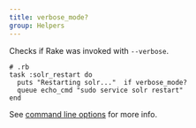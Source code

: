 ```yaml
---
title: verbose_mode?
group: Helpers
---
```


Checks if Rake was invoked with `--verbose`.

    # .rb
    task :solr_restart do
      puts "Restarting solr..."  if verbose_mode?
      queue echo_cmd "sudo service solr restart"
    end

See [command line options](../command_line_options.html) for more info.
